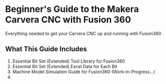 # Beginner's Guide to the Makera Carvera CNC with Fusion 360
Everything needed to get your Carvera CNC up and running with Fusion360

## What This Guide Includes
1. Essential Bit Set (Extended) Tool Library for Fusion360
2. Essential Bit Set (Extended) Excel Data for Each Bit
3. Machine Model Simulation Guide for Fusion360 (Work-in-Progress...)
4. 
